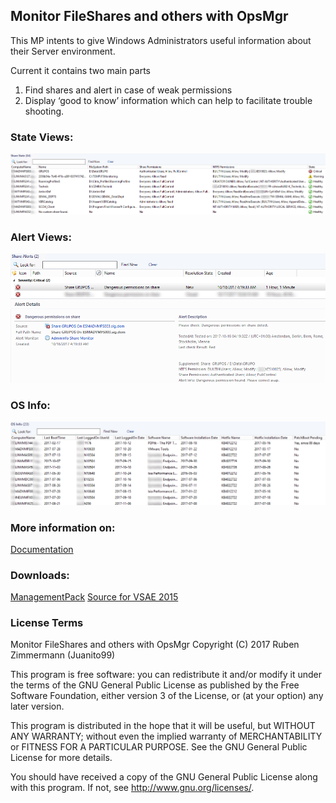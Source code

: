 ## Monitor FileShares and others with OpsMgr
This MP intents to give Windows Administrators useful information about their Server environment.

Current it contains two main parts
1)	Find shares and alert in case of weak permissions 
2)	Display ‘good to know’ information which can help to facilitate trouble shooting.


### State Views:
![Admin_StateView](https://raw.githubusercontent.com/Juanito99/AdminInfo_OpsMgr/master/PicturesForGitWebSite/AdminInfoMP_ShareState.png)


### Alert Views:
![Admin_AlertView](https://raw.githubusercontent.com/Juanito99/AdminInfo_OpsMgr/master/PicturesForGitWebSite/AdminInfoMP_ShareAlert.png)


### OS Info:
![Admin_OSInfo](https://raw.githubusercontent.com/Juanito99/AdminInfo_OpsMgr/master/PicturesForGitWebSite/AdminInfoMP_OSInfo.png)



### More information on:
[Documentation](https://github.com/Juanito99/AdminInfo_OpsMgr/blob/master/Documentation/AdminInfo_ManagementPack_for_OpsMgr.pdf)


### Downloads:
[ManagementPack](https://github.com/Juanito99/AdminInfo_OpsMgr/blob/master/ABC.Windows.Server.AdminInfo/ABC.Windows.Server.AdminInfo/bin/Debug/ABC.Windows.Server.AdminInfo.mpb) 
[Source for VSAE 2015](https://github.com/Juanito99/AdminInfo_OpsMgr/tree/master/ABC.Windows.Server.AdminInfo/ABC.Windows.Server.AdminInfo)



### License Terms

Monitor FileShares and others with OpsMgr
Copyright (C) 2017 Ruben Zimmermann (Juanito99)

This program is free software: you can redistribute it and/or modify
it under the terms of the GNU General Public License as published by
the Free Software Foundation, either version 3 of the License, or
(at your option) any later version.

This program is distributed in the hope that it will be useful,
but WITHOUT ANY WARRANTY; without even the implied warranty of
MERCHANTABILITY or FITNESS FOR A PARTICULAR PURPOSE.  See the
GNU General Public License for more details.

You should have received a copy of the GNU General Public License
along with this program.  If not, see <http://www.gnu.org/licenses/>.